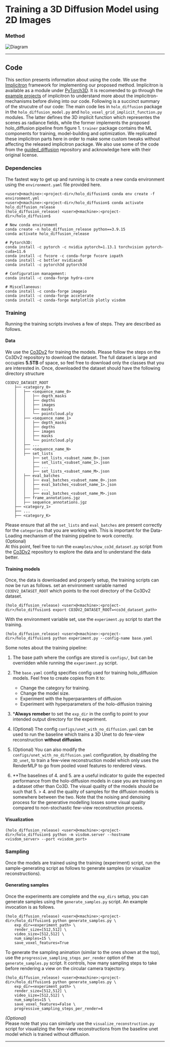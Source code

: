# Training a 3D Diffusion Model using 2D Images

### Method

![Diagram](https://geometry.cs.ucl.ac.uk/group_website/projects/2023/holodiffusion/webpage/static/figures/pipeline_small.png)

----------------------------------------------------------------------------------------------------

## Code
This section presents information about using the code. We use the [Implicitron](https://ai.facebook.com/blog/implicitron-a-new-modular-extensible-framework-for-neural-implicit-representations-in-pytorch3d/) framework for implementing our proposed method. Implicitron is available as a module under [PyTorch3D](https://pytorch3d.org/). It is recomended to go through the [example projects](https://github.com/facebookresearch/pytorch3d/tree/main/projects/implicitron_trainer) of implicitron to understand more about the implicitron-mechanisms before diving into our code. Following is a succinct summary of the strucutre of our code: The main code lies in `holo_diffusion` package in the `holo_diffusion_model.py` and `holo_voxel_grid_implicit_function.py` modules. The latter defines the 3D implicit function which representes the scenes as radiance fields, while the former implements the proposed holo_diffusion pipeline from figure 1. `trainer` package contains the ML components for training, model-building and optimization. We replicated these implicitron parts here in order to make some custom tweaks without affecting the released implicitron package. We also use some of the code from the [guided_diffusion](https://github.com/openai/guided-diffusion) repository and acknowledge here with their original license. 

### Dependencies
The fastest way to get up and running is to create a new conda environment using the `environment.yaml` file provided here. 

```
<user>@<machine>:<project-dir>/holo_diffusion$ conda env create -f environment.yml
<user>@<machine>:<project-dir>/holo_diffusion$ conda activate holo_diffusion_release
(holo_diffusion_release) <user>@<machine>:<project-dir>/holo_diffusion$  
```
```
# New conda environment
conda create -n holo_diffusion_release python==3.9.15
conda activate holo_diffusion_release

# Pytorch3D:
conda install -c pytorch -c nvidia pytorch=1.13.1 torchvision pytorch-cuda=11.6
conda install -c fvcore -c conda-forge fvcore iopath
conda install -c bottler nvidiacub
conda install -c pytorch3d pytorch3d

# Configuration management:
conda install -c conda-forge hydra-core

# Miscellaneous:
conda install -c conda-forge imageio
conda install -c conda-forge accelerate
conda install -c conda-forge matplotlib plotly visdom
```

### Training
Running the training scripts involves a few of steps. They are described as follows.

#### Data
We use the [Co3Dv2](https://github.com/facebookresearch/co3d) for training the models. Please follow the steps on the Co3Dv2 repository to download the dataset. The full dataset is large and occupies **5.5TB** of space, so feel free to download only the classes that you are interested in. 
Once, downloaded the dataset should have the following directory structure
```
CO3DV2_DATASET_ROOT
    ├── <category_0>
    │   ├── <sequence_name_0>
    │   │   ├── depth_masks
    │   │   ├── depths
    │   │   ├── images
    │   │   ├── masks
    │   │   └── pointcloud.ply
    │   ├── <sequence_name_1>
    │   │   ├── depth_masks
    │   │   ├── depths
    │   │   ├── images
    │   │   ├── masks
    │   │   └── pointcloud.ply
    │   ├── ...
    │   ├── <sequence_name_N>
    │   ├── set_lists
    │       ├── set_lists_<subset_name_0>.json
    │       ├── set_lists_<subset_name_1>.json
    │       ├── ...
    │       ├── set_lists_<subset_name_M>.json
    │   ├── eval_batches
    │   │   ├── eval_batches_<subset_name_0>.json
    │   │   ├── eval_batches_<subset_name_1>.json
    │   │   ├── ...
    │   │   ├── eval_batches_<subset_name_M>.json
    │   ├── frame_annotations.jgz
    │   ├── sequence_annotations.jgz
    ├── <category_1>
    ├── ...
    ├── <category_K>
```
Please ensure that all the `set_lists` and `eval_batches` are present correctly for the `categories` that you are working with. This is important for the Data-Loading mechanism of the training pipeline to work correctly. <br>
(Optional) <br>
At this point, feel free to run the `examples/show_co3d_dataset.py` script from the [Co3Dv2](https://github.com/facebookresearch/co3d) repository to explore the data and to understand the data better.

#### Training models
Once, the data is downloaded and properly setup, the training scripts can now be run as follows. set an environment variable named `CO3DV2_DATASET_ROOT` which points to the root directory of the Co3Dv2 dataset. 
```
(holo_diffusion_release) <user>@<machine>:<project-dir>/holo_diffusion$ export CO3DV2_DATASET_ROOT=<co3d_dataset_path>
```
With the environment variable set, use the `experiment.py` script to start the training. 
```
(holo_diffusion_release) <user>@<machine>:<project-dir>/holo_diffusion$ python experiment.py --config-name base.yaml
```
Some notes about the training pipeline:

1. The base path where the configs are stored is `configs/`, but can be overridden while running the `experiment.py` script.
2. The `base.yaml` config specifies config used for training holo_diffusion models. Feel free to create copies from it to:

    - Change the category for training.
    - Change the model size.
    - Experiment with the hyperparamters of diffusion
    - Experiment with hyperparameters of the holo-diffusion training

3. ***Always remeber** to set the `exp_dir` in the config to point to your intended output directory for the experiment. 
4. (Optional) The config `configs/unet_with_no_diffusion.yaml` can be used to run the baseline which trains a 3D Unet to do few-view reconstruction **without diffusion**. 
5. (Optional) You can also modify the `configs/unet_with_no_diffusion.yaml` configuration, by disabling the `3D_unet`, to train a few-view reconstruction model which only uses the RenderMLP to go from pooled voxel features to rendered views. 
6. **The baselines of 4. and 5. are a useful indicator to guide the expected performance from the holo-diffusion models in case you are training on a dataset other than Co3D. The visual quality of the models should be such that 5. > 4. and the quality of samples for the diffusion models is somewhere between the two. Note that the noising and denoising process for the generative modelling losses some visual quality compared to non-stochastic few-view reconstruction process.

#### Visualization
```
(holo_diffusion_release) <user>@<machine>:<project-dir>/holo_diffusion$ python -m visdom.server --hostname <visdom_server> --port <visdom_port>
```

### Sampling
Once the models are trained using the training (experiment) script, run the sample-generating script as follows to generate samples (or visualize reconstructions). 
 
#### Generating samples
Once the experiments are complete and the `exp_dirs` setup, you can generate samples using the `generate_samples.py` script. An example invocation is as follows.
```
(holo_diffusion_release) <user>@<machine>:<project-dir>/holo_diffusion$ python generate_samples.py \
    exp_dir=<experiment_path> \
    render_size=[512,512] \
    video_size=[512,512] \
    num_samples=15 \
    save_voxel_features=True
``` 
To generate the sampling animation (similar to the ones shown at the top), use the `progressive_sampling_steps_per_render` option of the `generate_samples.py` script. It controls, how many sampling steps to take before rendering a view on the circular camera trajectory. 
```
(holo_diffusion_release) <user>@<machine>:<project-dir>/holo_diffusion$ python generate_samples.py \
    exp_dir=<experiment_path> \
    render_size=[512,512] \
    video_size=[512,512] \
    num_samples=15 \
    save_voxel_features=False \
    progressive_sampling_steps_per_render=4
``` 
*(Optional)* <br>
Please note that you can similarly use the `visualize_reconstruction.py` script for visualizing the few-view reconstructions from the baseline unet model which is trained without diffusion. 

----------------------------------------------------------------------------------------------------
